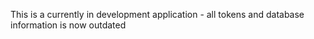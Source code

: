 This is a currently in development application - all tokens and database information is now outdated
